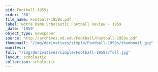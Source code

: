 ```yaml
---
pid: Football-1959s
order: '58'
file_name: Football-1959s.pdf
label: Notre Dame Scholastic Football Review - 1959
_date: '1959'
object_type: newspaper
source: http://archives.nd.edu/Football/Football-1959s.pdf
thumbnail: "/img/derivatives/simple/Football-1959s/thumbnail.jpg"
manifest:
full: "/img/derivatives/simple/Football-1959s/full.jpg"
layout: scholastic
collection: scholastic
---
```


